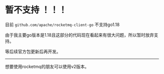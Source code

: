 
# 暂不支持 ！！！

目前 `github.com/apache/rocketmq-client-go` 不支持go1.18 

由于我主要go版本是1.18且这部分的代码现在看起来有很大问题，所以暂时放弃支持。 

等后续官方包更新后再开发。

---

想要使用rocketmq的朋友可以使用v2版本。